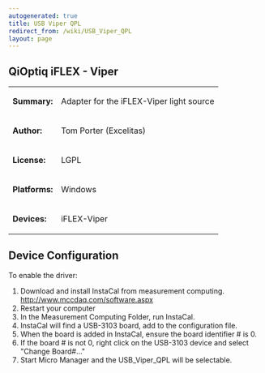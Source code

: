 ```yaml
---
autogenerated: true
title: USB Viper QPL
redirect_from: /wiki/USB_Viper_QPL
layout: page
---
```


## QiOptiq iFLEX - Viper

<table>
<tr>
<td markdown="1">

**Summary:**

</td>
<td markdown="1">

Adapter for the iFLEX-Viper light source

</td>
</tr>
<tr>
<td markdown="1">

**Author:**

</td>
<td markdown="1">

Tom Porter (Excelitas)

</td>
</tr>
<tr>
<td markdown="1">

**License:**

</td>
<td markdown="1">

LGPL

</td>
</tr>
<tr>
<td markdown="1">

**Platforms:**

</td>
<td markdown="1">

Windows

</td>
</tr>
<tr>
<td markdown="1">

**Devices:**

</td>
<td markdown="1">

iFLEX-Viper

</td>
</tr>
</table>

## Device Configuration

To enable the driver:

1.  Download and install InstaCal from measurement computing.
    <http://www.mccdaq.com/software.aspx>
2.  Restart your computer
3.  In the Measurement Computing Folder, run InstaCal.
4.  InstaCal will find a USB-3103 board, add to the configuration file.
5.  When the board is added in InstaCal, ensure the board identifier \#
    is 0.
6.  If the board \# is not 0, right click on the USB-3103 device and
    select "Change Board\#..."
7.  Start Micro Manager and the USB\_Viper\_QPL will be selectable.

